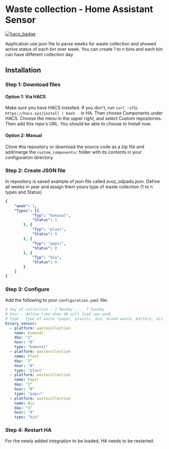 # Waste collection - Home Assistant Sensor

[![hacs_badge](https://img.shields.io/badge/HACS-Default-orange.svg?style=for-the-badge)](https://github.com/custom-components/hacs)

Application use json file to parse weeks for waste collection and showed active status of each bin over week. You can create 1 to n bins and each bin can have  different collection day.

## Installation

### Step 1: Download files

#### Option 1: Via HACS

Make sure you have HACS installed. If you don't, run `curl -sfSL https://hacs.xyz/install | bash -` in HA.
Then choose Components under HACS. Choose the menu in the upper right, and select Custom repositories. Then add this repo's URL. You should be able to choose to Install now.

#### Option 2: Manual
Clone this repository or download the source code as a zip file and add/merge the `custom_components/` folder with its contents in your configuration directory.

### Step 2: Create JSON file
In repository is saved example of json file called svoz_odpadu.json. Define all weeks in year and assign them yours type of waste collection (1 to n types and Status)
```yaml
{
    "week": 1,
    "Types": [{
            "Typ": "komunal",
            "Status": 1
        }, {
            "Typ": "plast",
            "Status": 0
        }, {
            "Typ": "papir",
            "Status": 0
        }, {
            "Typ": "bio",
            "Status": 0
        }
    ]
}
```
### Step 3: Configure
Add the following to your `configuration.yaml` file:
```yaml
# day of collection - 1 Mondey ,... 7 Sunday
# hour - define time when HA will load new week
# type - type of waste (paper, plastic, bio, mixed waste, battery, oil, etcs)
binary_sensor:
  - platform: wastecollection
    name: Komunál
    day: "1"
    hour: "8"
    type: "komunal"
  - platform: wastecollection
    name: Plast
    day: "1"
    hour: "8"
    type: "plast"
  - platform: wastecollection
    name: Papír
    day: "1"
    hour: "8"
    type: "papir"
  - platform: wastecollection
    name: Bio
    day: "1"
    hour: "8"
    type: "bio"
```

### Step 4: Restart HA
For the newly added integration to be loaded, HA needs to be restarted.


